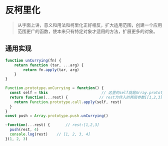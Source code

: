 # 反柯里化
> 从字面上讲，意义和用法和柯里化正好相反，扩大适用范围，创建一个应用范围更广的函数，使本来只有特定对象才适用的方法，扩展更多的对象。

## 通用实现
```js
function unCurrying(fn) {
	return function (tar, ...arg) {
		return fn.apply(tar, arg)
	}
}
```

```js
Function.prototype.unCurrying = function() {
  const self = this                        // 这里的self就是Array.prototype.push方法
  return function(...rest) {              // rest为传入的两层参数[[1,2,3],4]
    return Function.prototype.call.apply(self, rest)
  }
}
const push = Array.prototype.push.unCurrying()

~function(...rest) {       // rest:[1,2,3]
  push(rest, 4)
  console.log(rest)    // [1, 2, 3, 4]
}(1, 2, 3)
```